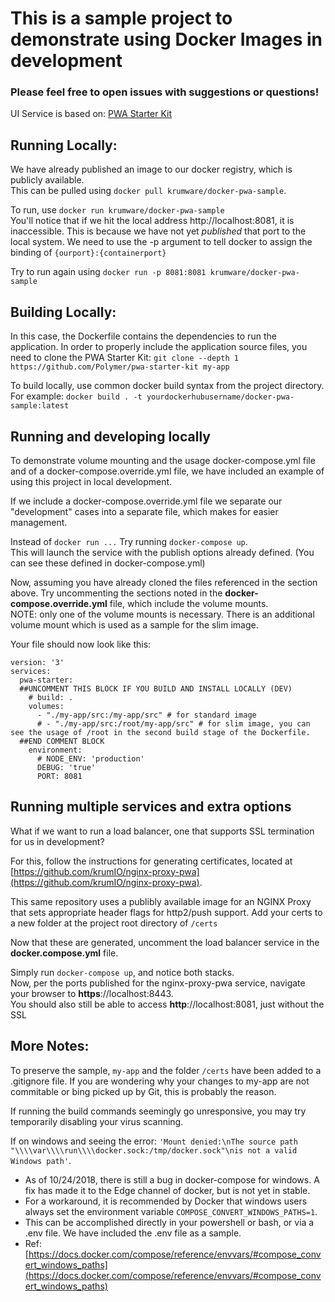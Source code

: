 # This is a sample project to demonstrate using Docker Images in development
### Please feel free to open issues with suggestions or questions!

UI Service is based on: [PWA Starter Kit](https://polymer.github.io/pwa-starter-kit/setup/)

## Running Locally:
We have already published an image to our docker registry, which is publicly available. <br>
This can be pulled using `docker pull krumware/docker-pwa-sample`.

To run, use `docker run krumware/docker-pwa-sample` <br>
You'll notice that if we hit the local address http://localhost:8081, it is inaccessible. This is because we have not yet _published_ that port to the local system. We need to use the -p argument to tell docker to assign the binding of `{ourport}:{containerport}`<br>

Try to run again using `docker run -p 8081:8081 krumware/docker-pwa-sample`

## Building Locally:

In this case, the Dockerfile contains the dependencies to run the application. In order to properly include the application source files, you need to clone the PWA Starter Kit:
`git clone --depth 1 https://github.com/Polymer/pwa-starter-kit my-app`

To build locally, use common docker build syntax from the project directory. For example:
`docker build . -t yourdockerhubusername/docker-pwa-sample:latest`

## Running and developing locally
To demonstrate volume mounting and the usage docker-compose.yml file and of a docker-compose.override.yml file, we have included an example of using this project in local development.

If we include a docker-compose.override.yml file we separate our "development" cases into a separate file, which makes for easier management.

Instead of `docker run ...` Try running `docker-compose up`.<br>
This will launch the service with the publish options already defined. (You can see these defined in docker-compose.yml)

Now, assuming you have already cloned the files referenced in the section above. Try uncommenting the sections noted in the **docker-compose.override.yml** file, which include the volume mounts.<br>
NOTE: only one of the volume mounts is necessary. There is an additional volume mount which is used as a sample for the slim image.

Your file should now look like this:
```
version: '3'
services:
  pwa-starter:
  ##UNCOMMENT THIS BLOCK IF YOU BUILD AND INSTALL LOCALLY (DEV)
    # build: .
    volumes:
      - "./my-app/src:/my-app/src" # for standard image
      # - "./my-app/src:/root/my-app/src" # for slim image, you can see the usage of /root in the second build stage of the Dockerfile.
  ##END COMMENT BLOCK
    environment:
      # NODE_ENV: 'production'
      DEBUG: 'true'
      PORT: 8081
```

## Running multiple services and extra options
What if we want to run a load balancer, one that supports SSL termination for us in development?

For this, follow the instructions for generating certificates, located at [https://github.com/krumIO/nginx-proxy-pwa](https://github.com/krumIO/nginx-proxy-pwa).

This same repository uses a publibly available image for an NGINX Proxy that sets appropriate header flags for http2/push support.
Add your certs to a new folder at the project root directory of `/certs`

Now that these are generated, uncomment the load balancer service in the **docker.compose.yml** file.

Simply run `docker-compose up`, and notice both stacks.<br>
Now, per the ports published for the nginx-proxy-pwa service, navigate your browser to **https**://localhost:8443.<br>
You should also still be able to access **http**://localhost:8081, just without the SSL<br>

## More Notes:

To preserve the sample, `my-app` and the folder `/certs` have been added to a .gitignore file. If you are wondering why your changes to my-app are not commitable or bing picked up by Git, this is probably the reason.

If running the build commands seemingly go unresponsive, you may try temporarily disabling your virus scanning.

If on windows and seeing the error: `'Mount denied:\nThe source path "\\\\var\\\\run\\\\docker.sock:/tmp/docker.sock"\nis not a valid Windows path'`.
 - As of 10/24/2018, there is still a bug in docker-compose for windows. A fix has made it to the Edge channel of docker, but is not yet in stable.
 - For a workaround, it is recommended by Docker that windows users always set the environment variable `COMPOSE_CONVERT_WINDOWS_PATHS=1`.
 - This can be accomplished directly in your powershell or bash, or via a .env file. We have included the .env file as a sample.
 - Ref: [https://docs.docker.com/compose/reference/envvars/#compose_convert_windows_paths](https://docs.docker.com/compose/reference/envvars/#compose_convert_windows_paths)